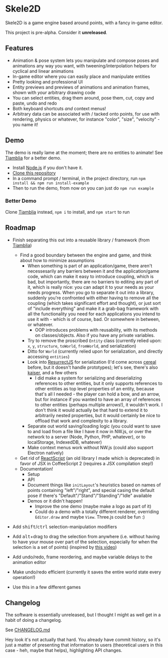 # Skele2D

Skele2D is a game engine based around points, with a fancy in-game editor.

This project is pre-alpha. Consider it **unreleased**.

<!-- TODO: add GIFs; also a logo would be good -->


## Features

* Animation & pose system lets you manipulate and compose poses and animations any way you want,
with tweening/interpolation helpers for cyclical and linear animations
* In-game editor where you can easily place and manipulate entities
* Pretty looking and professional UI
* Entity previews and previews of animations and animation frames, shown with *your* arbitrary drawing code
* You can select entities, drag them around, pose them, cut, copy and paste, undo and redo
* Both keyboard shortcuts *and* context menus!
* Arbitrary data can be associated with / tacked onto points, for use with rendering, physics or whatever, for instance "color", "size", "velocity" - you name it!


## Demo

The demo is really lame at the moment; there are no entities to animate!
See [Tiamblia][] for a better demo.

* Install [Node.js](https://nodejs.org/) if you don't have it.
* [Clone this repository](https://help.github.com/articles/cloning-a-repository/)
* In a command prompt / terminal, in the project directory, run `npm install && npm run install-example`
* Then to run the demo, from now on you can just do `npm run example`

### Better Demo

Clone [Tiamblia][] instead, `npm i` to install, and `npm start` to run


## Roadmap

* Finish separating this out into a reusable library / framework (from [Tiamblia][])
	* Find a good boundary between the engine and game, and think about how to minimize assumptions
		* When something is part of an application/game, there aren't necessesarily any barriers between it and the application/game code, which can make it easy to introduce coupling, which is bad, but importantly, there are no barriers to editing any part of it, which is really nice: you can adapt it to your needs as your needs progress. When you go to separate it out into a library, suddenly you're confronted with either having to remove all the coupling (which takes significant effort and thought), or just sort of "include everything" and make it a grab-bag framework with all the functionality you need for each applications you intend to use it with - which is of course, bad. Or somewhere in between, or whatever.
			* OOP introduces problems with reusability, with its methods on classes/objects. Also if you have any private variables.
		* Try to remove the proscribed `Entity` class (currently relied upon: `x`, `y`, `structure`, `toWorld`, `fromWorld`, and serialization)
		* Ditto for `World` (currently relied upon for serialization, and directly accessing `entities`)
		* Look into [ResurrectJS](https://github.com/skeeto/resurrect-js) for serialization (I'd come across [cereal](https://github.com/atomizejs/cereal) before, but it doesn't handle prototypes); let's see, there's also [kaiser](https://www.npmjs.com/package/kaiser), and a few others
			* I did make a system for serializing and deserializing references to other entities, but it only supports references to other entities as top level properties of an entity, because that's all I needed - the player can hold a bow, and an arrow, but for instance if you wanted to have an array of references to other entities (perhaps multiple arrows!), it wouldn't work. I don't think it would actually be that hard to extend it to arbitrarily nested properties, but it would certainly be nice to offload that work and complexity to a library.
		* Separate out world saving/loading logic (you could want to save to and load from a file like I have it now in NW.js, or over the network to a server (Node, Python, PHP, whatever), or to localStorage, IndexedDB, whatever)
		* Make context menus work without NW.js (could also support Electron natively)
	* Get rid of [ReactScript](https://github.com/1j01/react-script) (an old library I made which is deprecated) in favor of JSX in CoffeeScript 2 (requires a JSX compilation step!)
	* Documentation!
		* Setup
		* API
		* Document things like `initLayout`'s heuristics based on names of points containing "left"/"right", and special casing the default pose if there's "Default"/"Stand"/"Standing"/"Idle" available
		* Demos or it didn't happen!
			* Improve the one demo (maybe make a logo as part of it)
			* Could do a demo with a totally different renderer, overriding `Editor.draw` and maybe `View`. Three.js could be fun :)

* Add <kbd>shift</kbd>/<kbd>ctrl</kbd> selection-manipulation modifiers

* Add <kbd>alt</kbd>+drag to drag the selection from anywhere (i.e. without having to have your mouse over part of the selection, especially for when the selection is a set of points) (inspired by [this video](https://youtu.be/elws59R9CrM))

* Add undo/redo, frame reordering, and maybe variable delays to the animation editor

* Make undo/redo efficient (currently it saves the entire world state every operation!)

* Use this in a few different games


## Changelog

The software is essentially unreleased, but I thought I might as well get in a habit of doing a changelog.

See [CHANGELOG.md](CHANGELOG.md)

Hey look it's not actually that hard. You already have commit history, so it's just a matter of presenting that information to users (theoretical users in this case - heh, maybe that helps), highlighting API changes.


[Tiamblia]: https://github.com/1j01/tiamblia-game
